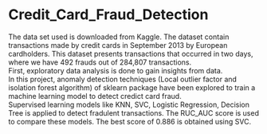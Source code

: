 # Credit_Card_Fraud_Detection
The data set used is downloaded from Kaggle. The dataset contain transactions made by credit cards in September 2013 by European cardholders. This dataset presents transactions that occurred in two days, where we have 492 frauds out of 284,807 transactions.<br>
First, exploratory data analysis is done to gain insights from data.<br>
In this project, anomaly detection techniques (Local outlier factor and isolation forest algorithm) of sklearn package have been explored to train a machine learning model to detect credict card fraud.<br>
Supervised learning models like KNN, SVC, Logistic Regression, Decision Tree is applied to detect fradulent transactions. The RUC_AUC score is used to compare these models. The best score of 0.886 is obtained using SVC.
